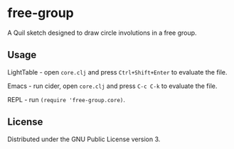 # free-group

A Quil sketch designed to draw circle involutions in a free group.

## Usage

LightTable - open `core.clj` and press `Ctrl+Shift+Enter` to evaluate the file.

Emacs - run cider, open `core.clj` and press `C-c C-k` to evaluate the file.

REPL - run `(require 'free-group.core)`.

## License

Distributed under the GNU Public License version 3.
